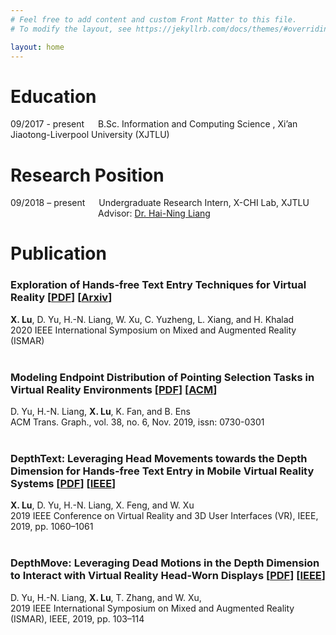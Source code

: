 ```yaml
---
# Feel free to add content and custom Front Matter to this file.
# To modify the layout, see https://jekyllrb.com/docs/themes/#overriding-theme-defaults

layout: home
---
```

<!-- 
come on, sweet dream -->

# Education

09/2017 - present &emsp; B.Sc. Information and Computing Science , Xi’an Jiaotong-Liverpool University (XJTLU)

# Research Position

09/2018 – present &emsp; Undergraduate Research Intern, X-CHI Lab, XJTLU <br />
&emsp;&emsp;&emsp;&emsp;&emsp;&emsp;&emsp;&emsp;&emsp;&emsp;Advisor: [Dr. Hai-Ning Liang](https://www.xjtlu.edu.cn/en/departments/academic-departments/school-of-advanced-technology/staff/haining-liang)


# Publication

### Exploration of Hands-free Text Entry Techniques for Virtual Reality [[PDF](papers/20_Blink.pdf)] [[Arxiv](https://arxiv.org/abs/2010.03247)]<br />
**X. Lu**, D. Yu, H.-N. Liang, W. Xu, C. Yuzheng, L. Xiang, and H. Khalad<br /> 
2020 IEEE International Symposium on Mixed and Augmented Reality (ISMAR)<br /><br />

### Modeling Endpoint Distribution of Pointing Selection Tasks in Virtual Reality Environments [[PDF](papers/19_Modeling.pdf)] [[ACM](https://dl.acm.org/doi/10.1145/3355089.3356544)] <br />
D. Yu, H.-N. Liang, **X. Lu**, K. Fan, and B. Ens<br /> 
ACM Trans. Graph., vol. 38, no. 6, Nov. 2019, issn: 0730-0301<br /><br /> 

### DepthText: Leveraging Head Movements towards the Depth Dimension for Hands-free Text Entry in Mobile Virtual Reality Systems [[PDF](papers/19_DepthText_poster.pdf)] [[IEEE](https://ieeexplore.ieee.org/document/8797901)]<br />
**X. Lu**, D. Yu, H.-N. Liang, X. Feng, and W. Xu<br /> 
2019 IEEE Conference on Virtual Reality and 3D User Interfaces (VR), IEEE, 2019, pp. 1060–1061<br /><br />

### DepthMove: Leveraging Dead Motions in the Depth Dimension to Interact with Virtual Reality Head-Worn Displays [[PDF](papers/19_DepthMove.pdf)] [[IEEE](https://ieeexplore.ieee.org/document/8943683)] <br />
D. Yu, H.-N. Liang, **X. Lu**, T. Zhang, and W. Xu, <br /> 
2019 IEEE International Symposium on Mixed and Augmented Reality (ISMAR), IEEE, 2019, pp. 103–114
